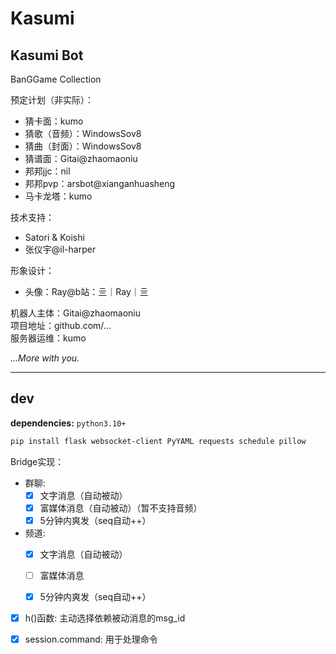 # Kasumi

## Kasumi Bot  

BanGGame Collection

预定计划（非实际）：
- 猜卡面：kumo    
- 猜歌（音频）：WindowsSov8    
- 猜曲（封面）：WindowsSov8    
- 猜谱面：Gitai@zhaomaoniu     
- 邦邦jjc：nil    
- 邦邦pvp：arsbot@xianganhuasheng     
- 马卡龙塔：kumo

技术支持：
- Satori & Koishi    
- 张仪宇@il-harper    

形象设计：
- 头像：Ray@b站：亖｜Ray｜亖    

机器人主体：Gitai@zhaomaoniu   
项目地址：github.com/…   
服务器运维：kumo

*…More with you.*

***

## dev

**dependencies:**
`python3.10+`
```bash
pip install flask websocket-client PyYAML requests schedule pillow
```

Bridge实现：

- 群聊: 
  - [x] 文字消息（自动被动）
  - [x] 富媒体消息（自动被动）（暂不支持音频）
  - [x] 5分钟内爽发（seq自动++）

- 频道: 
  - [x] 文字消息（自动被动）
  - [ ] 富媒体消息
  - [x] 5分钟内爽发（seq自动++）


- [x] h()函数: 主动选择依赖被动消息的msg_id


- [x] session.command: 用于处理命令


